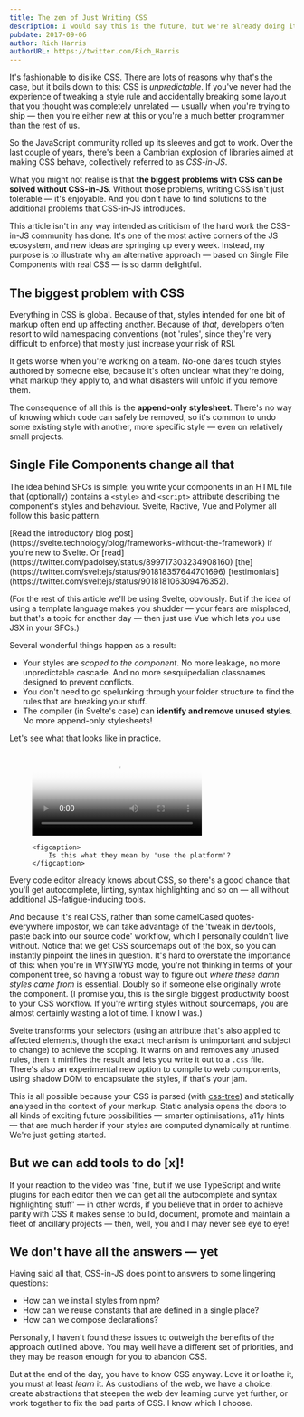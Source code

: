 ```yaml
---
title: The zen of Just Writing CSS
description: I would say this is the future, but we're already doing it.
pubdate: 2017-09-06
author: Rich Harris
authorURL: https://twitter.com/Rich_Harris
---
```


It's fashionable to dislike CSS. There are lots of reasons why that's the case, but it boils down to this: CSS is *unpredictable*. If you've never had the experience of tweaking a style rule and accidentally breaking some layout that you thought was completely unrelated — usually when you're trying to ship — then you're either new at this or you're a much better programmer than the rest of us.

So the JavaScript community rolled up its sleeves and got to work. Over the last couple of years, there's been a Cambrian explosion of libraries aimed at making CSS behave, collectively referred to as *CSS-in-JS*.

What you might not realise is that **the biggest problems with CSS can be solved without CSS-in-JS**. Without those problems, writing CSS isn't just tolerable — it's enjoyable. And you don't have to find solutions to the additional problems that CSS-in-JS introduces.

This article isn't in any way intended as criticism of the hard work the CSS-in-JS community has done. It's one of the most active corners of the JS ecosystem, and new ideas are springing up every week. Instead, my purpose is to illustrate why an alternative approach — based on Single File Components with real CSS — is so damn delightful.


## The biggest problem with CSS

Everything in CSS is global. Because of that, styles intended for one bit of markup often end up affecting another. Because of *that*, developers often resort to wild namespacing conventions (not 'rules', since they're very difficult to enforce) that mostly just increase your risk of RSI.

It gets worse when you're working on a team. No-one dares touch styles authored by someone else, because it's often unclear what they're doing, what markup they apply to, and what disasters will unfold if you remove them.

The consequence of all this is the **append-only stylesheet**. There's no way of knowing which code can safely be removed, so it's common to undo some existing style with another, more specific style — even on relatively small projects.


## Single File Components change all that

The idea behind SFCs is simple: you write your components in an HTML file that (optionally) contains a `<style>` and `<script>` attribute describing the component's styles and behaviour. Svelte, Ractive, Vue and Polymer all follow this basic pattern.

<aside>[Read the introductory blog post](https://svelte.technology/blog/frameworks-without-the-framework) if you're new to Svelte. Or [read](https://twitter.com/padolsey/status/899717303234908160) [the](https://twitter.com/sveltejs/status/901818357644701696) [testimonials](https://twitter.com/sveltejs/status/901818106309476352).</aside>

(For the rest of this article we'll be using Svelte, obviously. But if the idea of using a template language makes you shudder — your fears are misplaced, but that's a topic for another day — then just use Vue which lets you use JSX in your SFCs.)

Several wonderful things happen as a result:

* Your styles are *scoped to the component*. No more leakage, no more unpredictable cascade. And no more sesquipedalian classnames designed to prevent conflicts.
* You don't need to go spelunking through your folder structure to find the rules that are breaking your stuff.
* The compiler (in Svelte's case) can **identify and remove unused styles**. No more append-only stylesheets!

Let's see what that looks like in practice.

<figure>
	<video controls poster='https://svelte-technology-assets.surge.sh/just-write-css.jpg'>
		<source type='video/mp4' src='https://svelte-technology-assets.surge.sh/just-write-css.mp4'>
	</video>

	<figcaption>
		Is this what they mean by 'use the platform'?
	</figcaption>
</figure>

Every code editor already knows about CSS, so there's a good chance that you'll get autocomplete, linting, syntax highlighting and so on — all without additional JS-fatigue-inducing tools.

And because it's real CSS, rather than some camelCased quotes-everywhere impostor, we can take advantage of the 'tweak in devtools, paste back into our source code' workflow, which I personally couldn't live without. Notice that we get CSS sourcemaps out of the box, so you can instantly pinpoint the lines in question. It's hard to overstate the importance of this: when you're in WYSIWYG mode, you're not thinking in terms of your component tree, so having a robust way to figure out *where these damn styles came from* is essential. Doubly so if someone else originally wrote the component. (I promise you, this is the single biggest productivity boost to your CSS workflow. If you're writing styles without sourcemaps, you are almost certainly wasting a lot of time. I know I was.)

Svelte transforms your selectors (using an attribute that's also applied to affected elements, though the exact mechanism is unimportant and subject to change) to achieve the scoping. It warns on and removes any unused rules, then it minifies the result and lets you write it out to a `.css` file. There's also an experimental new option to compile to web components, using shadow DOM to encapsulate the styles, if that's your jam.

This is all possible because your CSS is parsed (with [css-tree](https://github.com/csstree/csstree)) and statically analysed in the context of your markup. Static analysis opens the doors to all kinds of exciting future possibilities — smarter optimisations, a11y hints — that are much harder if your styles are computed dynamically at runtime. We're just getting started.


## But we can add tools to do [x]!

If your reaction to the video was 'fine, but if we use TypeScript and write plugins for each editor then we can get all the autocomplete and syntax highlighting stuff' — in other words, if you believe that in order to achieve parity with CSS it makes sense to build, document, promote and maintain a fleet of ancillary projects — then, well, you and I may never see eye to eye!


## We don't have all the answers — yet

Having said all that, CSS-in-JS does point to answers to some lingering questions:

* How can we install styles from npm?
* How can we reuse constants that are defined in a single place?
* How can we compose declarations?

Personally, I haven't found these issues to outweigh the benefits of the approach outlined above. You may well have a different set of priorities, and they may be reason enough for you to abandon CSS.

But at the end of the day, you have to know CSS anyway. Love it or loathe it, you must at least *learn* it. As custodians of the web, we have a choice: create abstractions that steepen the web dev learning curve yet further, or work together to fix the bad parts of CSS. I know which I choose.
